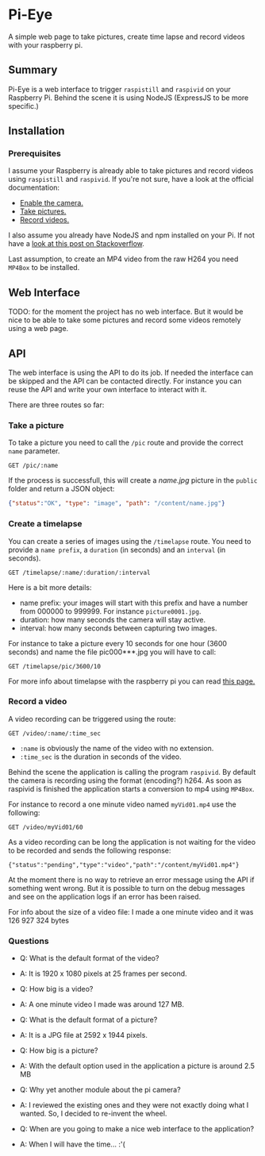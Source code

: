 # Pi-Eye

A simple web page to take pictures, create time lapse and record videos with your raspberry pi.

## Summary

Pi-Eye is a web interface to trigger `raspistill` and `raspivid` on your Raspberry Pi.
Behind the scene it is using NodeJS (ExpressJS to be more specific.)

## Installation

### Prerequisites

I assume your Raspberry is already able to take pictures and record videos using `raspistill` and `raspivid`.
If you're not sure, have a look at the official documentation:

+ [Enable the camera.](https://www.raspberrypi.org/documentation/usage/camera/README.md)
+ [Take pictures.](https://www.raspberrypi.org/documentation/usage/camera/raspicam/raspistill.md)
+ [Record videos.](https://www.raspberrypi.org/documentation/usage/camera/raspicam/raspivid.md)

I also assume you already have NodeJS and npm installed on your Pi. If not have a [look at this post on Stackoverflow](https://raspberrypi.stackexchange.com/a/48313/20530).

Last assumption, to create an MP4 video from the raw H264 you need `MP4Box` to be installed.


## Web Interface

TODO: for the moment the project has no web interface. But it would be nice to be able to take some pictures and record some videos remotely using a web page.


## API

The web interface is using the API to do its job. If needed the interface can be skipped and the API can be contacted directly. For instance you can reuse the API and write your own interface to interact with it.

There are three routes so far:

### Take a picture

To take a picture you need to call the `/pic` route and provide the correct `name` parameter.

```
GET /pic/:name
```

If the process is successfull, this will create a *name.jpg* picture in the `public` folder and return a JSON object:

```json
{"status":"OK", "type": "image", "path": "/content/name.jpg"}
```


### Create a timelapse

You can create a series of images using the `/timelapse` route. You need to provide a `name prefix`, a `duration` (in seconds) and an `interval` (in seconds).

```
GET /timelapse/:name/:duration/:interval
```

Here is a bit more details:

+ name prefix: your images will start with this prefix and have a number from 000000 to 999999. For instance `picture0001.jpg`.
+ duration: how many seconds the camera will stay active.
+ interval: how many seconds between capturing two images.

For instance to take a picture every 10 seconds for one hour (3600 seconds) and name the file pic000***.jpg you will have to call:

```
GET /timelapse/pic/3600/10
```

For more info about timelapse with the raspberry pi you can read [this page.](https://www.raspberrypi.org/documentation/usage/camera/raspicam/timelapse.md)


### Record a video

A video recording can be triggered using the route:

```
GET /video/:name/:time_sec
```

+ `:name` is obviously the name of the video with no extension.
+ `:time_sec` is the duration in seconds of the video.

Behind the scene the application is calling the program `raspivid`.
By default the camera is recording using the format (encoding?) h264.
As soon as raspivid is finished the application starts a conversion to mp4 using `MP4Box`.

For instance to record a one minute video named `myVid01.mp4` use the following:

```
GET /video/myVid01/60
```

As a video recording can be long the application is not waiting for the video to be recorded and sends the following response:

```
{"status":"pending","type":"video","path":"/content/myVid01.mp4"}
```

At the moment there is no way to retrieve an error message using the API if something went wrong.
But it is possible to turn on the debug messages and see on the application logs if an error has been raised.

For info about the size of a video file: I made a one minute video and it was 126 927 324 bytes 

### Questions

+ Q: What is the default format of the video?
+ A: It is 1920 x 1080 pixels at 25 frames per second.

+ Q: How big is a video?
+ A: A one minute video I made was around 127 MB.

+ Q: What is the default format of a picture?
+ A: It is a JPG file at 2592 x 1944 pixels.

+ Q: How big is a picture?
+ A: With the default option used in the application a picture is around 2.5 MB

+ Q: Why yet another module about the pi camera?
+ A: I reviewed the existing ones and they were not exactly doing what I wanted. So, I decided to re-invent the wheel. 

+ Q: When are you going to make a nice web interface to the application?
+ A: When I will have the time... :'(
